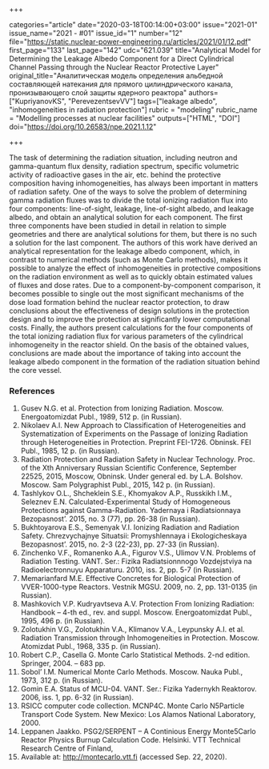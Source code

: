 +++

categories="article"
date="2020-03-18T00:14:00+03:00"
issue="2021-01"
issue_name="2021 - #01"
issue_id="1"
number="12"
file="https://static.nuclear-power-engineering.ru/articles/2021/01/12.pdf"
first_page="133"
last_page="142"
udc="621.039"
title="Analytical Model for Determining the Leakage Albedo Component for a Direct Cylindrical Channel Passing through the Nuclear Reactor Protective Layer"
original_title="Аналитическая модель определения альбедной составляющей натекания для прямого цилиндрического канала, пронизывающего слой защиты ядерного реактора"
authors=["KupriyanovKS", "PerevezentsevVV"]
tags=["leakage albedo", "inhomogeneities in radiation protection"]
rubric = "modeling"
rubric_name = "Modelling processes at nuclear facilities"
outputs=["HTML", "DOI"]
doi="https://doi.org/10.26583/npe.2021.1.12"

+++

The task of determining the radiation situation, including neutron and gamma-quantum flux density, radiation spectrum, specific volumetric activity of radioactive gases in the air, etc. behind the protective composition having inhomogeneities, has always been important in matters of radiation safety. One of the ways to solve the problem of determining gamma radiation fluxes was to divide the total ionizing radiation flux into four components: line-of-sight, leakage, line-of-sight albedo, and leakage albedo, and obtain an analytical solution for each component. The first three components have been studied in detail in relation to simple geometries and there are analytical solutions for them, but there is no such a solution for the last component. The authors of this work have derived an analytical representation for the leakage albedo component, which, in contrast to numerical methods (such as Monte Carlo methods), makes it possible to analyze the effect of inhomogeneities in protective compositions on the radiation environment as well as to quickly obtain estimated values of fluxes and dose rates. Due to a component-by-component comparison, it becomes possible to single out the most significant mechanisms of the dose load formation behind the nuclear reactor protection, to draw conclusions about the effectiveness of design solutions in the protection design and to improve the protection at significantly lower computational costs. Finally, the authors present calculations for the four components of the total ionizing radiation flux for various parameters of the cylindrical inhomogeneity in the reactor shield. On the basis of the obtained values, conclusions are made about the importance of taking into account the leakage albedo component in the formation of the radiation situation behind the core vessel.

### References

1. Gusev N.G. et al. Protection from Ionizing Radiation. Moscow. Energoatomizdat Publ., 1989, 512 p. (in Russian).
2. Nikolaev A.I. New Approach to Classification of Heterogeneities and Systematization of Experiments on the Passage of Ionizing Radiation through Heterogeneities in Protection. Preprint FEI-1726. Obninsk. FEI Publ., 1985, 12 p. (in Russian).
3. Radiation Protection and Radiation Safety in Nuclear Technology. Proc. of the Xth Anniversary Russian Scientific Conference, September 22525, 2015, Moscow, Obninsk. Under general ed. by L.A. Bolshov. Moscow. Sam Polygraphist Publ., 2015, 142 p. (in Russian).
4. Tashlykov O.L., Shcheklein S.E., Khomyakov A.P., Russkikh I.M., Seleznev E.N. Calculated-Experimental Study of Homogeneous Protections against Gamma-Radiation. Yadernaya i Radiatsionnaya Bezopasnost’. 2015, no. 3 (77), pp. 26-38 (in Russian).
5. Bukhtoyarova E.S., Semenyak V.I. Ionizing Radiation and Radiation Safety. Chrezvychajnye Situatsii: Promyshlennaya i Ekologicheskaya Bezopasnost’. 2015, no. 2-3 (22-23), pp. 27-33 (in Russian).
6. Zinchenko V.F., Romanenko A.A., Figurov V.S., Ulimov V.N. Problems of Radiation Testing. VANT. Ser.: Fizika Radiatsionnnogo Vozdejstviya na Radioelectronnuyu Apparaturu. 2010, iss. 2, pp. 5-7 (in Russian).
7. Memarianfard M.E. Effective Concretes for Biological Protection of VVER-1000-type Reactors. Vestnik MGSU. 2009, no. 2, pp. 131-0135 (in Russian).
8. Mashkovich V.P. Kudryavtseva A.V. Protection From Ionizing Radiation: Handbook – 4-th ed., rev. and suppl. Mosсow. Energoatomizdat Publ., 1995, 496 p. (in Russian).
9. Zolotukhin V.G., Zolotukhin V.A., Klimanov V.A., Leypunsky A.I. et al. Radiation Transmission through Inhomogeneities in Protection. Moscow. Atomizdat Publ., 1968, 335 p. (in Russian).
10. Robert C.P., Casella G. Monte Carlo Statistical Methods. 2-nd edition. Springer, 2004. – 683 pp.
11. Sobol’ I.M. Numerical Monte Carlo Methods. Moscow. Nauka Publ., 1973, 312 p. (in Russian).
12. Gomin E.A. Status of MCU-04. VANT. Ser.: Fizika Yadernykh Reaktorov. 2006, iss. 1, pp. 6-32 (in Russian).
13. RSICC computer code collection. MCNP4C. Monte Carlo N5Particle Transport Code System. New Mexico: Los Alamos National Laboratory, 2000.
14. Leppanen Jaakko. PSG2/SERPENT – A Continious Energy Monte5Carlo Reactor Physics Burnup Calculation Code. Helsinki. VTT Technical Research Centre of Finland,
2015. Available at: http://montecarlo.vtt.fi (accessed Sep. 22, 2020).
